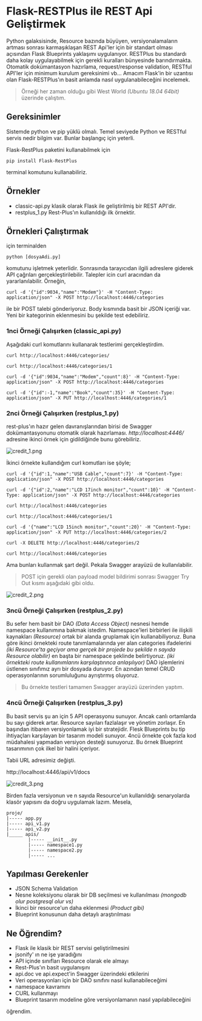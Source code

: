 # Flask-RESTPlus ile REST Api Geliştirmek

Python galaksisinde, Resource bazında büyüyen, versiyonalamaların artması sonrası karmaşıklaşan REST Api'ler için bir standart olması açısından Flask Blueprints yaklaşımı uygulanıyor. RESTPlus bu standardı daha kolay uygulayabilmek için gerekli kuralları bünyesinde barındırmakta. Otomatik dokümantasyon hazırlama, request/response validation, RESTful API'ler için minimum kurulum gereksinimi vb... Amacım Flask'in bir uzantısı olan Flask-RESTPlus'ın basit anlamda nasıl uygulanabileceğini incelemek.

>Örneği her zaman olduğu gibi West World _(Ubuntu 18.04 64bit)_ üzerinde çalıştım.

## Gereksinimler

Sistemde python ve pip yüklü olmalı. Temel seviyede Python ve RESTful servis nedir bilgim var. Bunlar başlangıç için yeterli.

Flask-RestPlus paketini kullanabilmek için

```
pip install Flask-RestPlus
```

terminal komutunu kullanabiliriz.

## Örnekler

- classic-api.py klasik olarak Flask ile geliştirilmiş bir REST API'dir.
- restplus_1.py Rest-Plus'ın kullanıldığı ilk örnektir.

## Örnekleri Çalıştırmak

için terminalden 

```
python [dosyaAdi.py]
```

komutunu işletmek yeterlidir. Sonrasında tarayıcıdan ilgili adreslere giderek API çağrıları gerçekleştirilebilir. Talepler icin curl aracından da yararlanılabilir. Örneğin,

```
curl -d '{"id":9034,"name":"Modem"}' -H "Content-Type: application/json" -X POST http://localhost:4446/categories
```

ile bir POST talebi gönderiyoruz. Body kısmında basit bir JSON içeriği var. Yeni bir kategorinin eklenmesini bu şekilde test edebiliriz. 

### 1nci Örneği Çalışırken (classic_api.py)

Aşağıdaki curl komutlarını kullanarak testlerimi gerçekleştirdim.

```
curl http://localhost:4446/categories/

curl http://localhost:4446/categories/1

curl -d '{"id":9034,"name":"Modem","count":8}' -H "Content-Type: application/json" -X POST http://localhost:4446/categories

curl -d '{"id":-1,"name":"Book","count":35}' -H "Content-Type: application/json" -X PUT http://localhost:4446/categories/1
```

### 2nci Örneği Çalışırken (restplus_1.py)

rest-plus'ın hazır gelen davranışlarından birisi de Swagger dokümantasyonunu otomatik olarak hazırlaması. _http://localhost:4446/_ adresine ikinci örnek için gidildiğinde bunu görebiliriz.

![credit_1.png](credit_1.png)

İkinci örnekte kullandığım curl komutları ise şöyle;

```
curl -d '{"id":1,"name":"USB Cable","count":7}' -H "Content-Type: application/json" -X POST http://localhost:4446/categories

curl -d '{"id":2,"name":"LCD 17inch monitor","count":10}' -H "Content-Type: application/json" -X POST http://localhost:4446/categories

curl http://localhost:4446/categories

curl http://localhost:4446/categories/1

curl -d '{"name":"LCD 15inch monitor","count":20}' -H "Content-Type: application/json" -X PUT http://localhost:4446/categories/2

curl -X DELETE http://localhost:4446/categories/2

curl http://localhost:4446/categories

```

Ama bunları kullanmak şart değil. Pekala Swagger arayüzü de kullanılabilir. 

>POST için gerekli olan payload model bildirimi sonrası Swagger Try Out kısmı aşağıdaki gibi oldu.

![credit_2.png](credit_2.png)

### 3ncü Örneği Çalışırken (restplus_2.py)

Bu sefer hem basit bir DAO _(Data Access Object)_ nesnesi hemde namespace kullanımına bakmak istedim. Namespace'leri birbirleri ile ilişkili kaynakları _(Resource)_ ortak bir alanda gruplamak için kullanabiliyoruz. Buna göre ikinci örnekteki route tanımlamalarında yer alan categories ifadelerini _(iki Resource'ta geçiyor ama gerçek bir projede bu şekilde n sayıda Resource olabilir)_ en başta bir namespace şeklinde belirtiyoruz. _(iki örnekteki route kullanımlarını karşılaştırınca anlaşılıyor)_ DAO işlemlerini üstlenen sınıfımız ayrı bir dosyada duruyor. En azından temel CRUD operasyonlarının sorumluluğunu ayrıştırmış oluyoruz.

>Bu örnekte testleri tamamen Swagger arayüzü üzerinden yaptım.

### 4ncü Örneği Çalışırken (restplus_3.py)

Bu basit servis şu an için 5 API operasyonu sunuyor. Ancak canlı ortamlarda bu sayı giderek artar. Resource sayıları fazlalaşır ve yönetim zorlaşır. En başından itibaren versiyonlamak iyi bir stratejidir. Flesk Blueprints bu tip ihtiyaçları karşılayan bir tasarım modeli sunuyor. 4ncü örnekte çok fazla kod müdahalesi yapmadan versiyon desteği sunuyoruz. Bu örnek Blueprint tasarımının çok ilkel bir halini içeriyor.

Tabii URL adresimiz değişti.

http://localhost:4446/api/v1/docs 

![credit_3.png](credit_3.png)

Birden fazla versiyonun ve n sayıda Resource'un kullanıldığı senaryolarda klasör yapısını da doğru uygulamak lazım. Mesela,

```
proje/
|----- app.py
|----- api_v1.py
|----- api_v2.py
|_____ apis/
        |----- __init__.py
        |----- namespace1.py
        |----- namespace2.py
        |----- ...
```

## Yapılması Gerekenler

- JSON Schema Validation
- Nesne koleksiyonu olarak bir DB seçilmesi ve kullanılması _(mongodb olur postgresql olur vs)_
- İkinci bir resource'un daha eklenmesi _(Product gibi)_
- Blueprint konusunun daha detaylı araştırılması 

## Ne Öğrendim?

- Flask ile klasik bir REST servisi geliştirilmesini
- jsonify' ın ne işe yaradığını
- API içinde sınıfları Resource olarak ele almayı
- Rest-Plus'ın basit uygulanışını
- api.doc ve api.expect'in Swagger üzerindeki etkilerini
- Veri operasyonları için bir DAO sınıfını nasıl kullanabileceğimi
- namespace kavramını
- CURL kullanmayı
- Blueprint tasarım modeline göre versiyonlamanın nasıl yapılabileceğini

öğrendim.